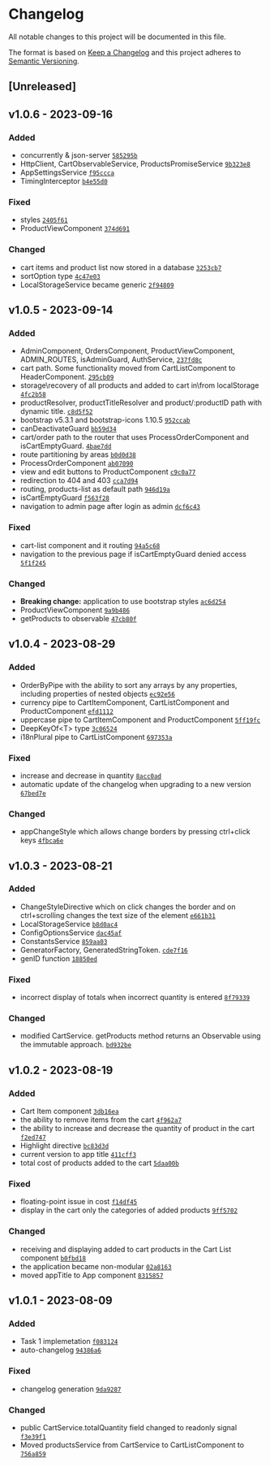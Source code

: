 # Changelog

All notable changes to this project will be documented in this file.

The format is based on [Keep a Changelog](https://keepachangelog.com/en/1.0.0/)
and this project adheres to [Semantic Versioning](https://semver.org/spec/v2.0.0.html).

## [Unreleased]




## v1.0.6 - 2023-09-16

### Added

- concurrently & json-server [`585295b`](https://github.com/try-once-more/shop/commit/585295b7739207ef75c8ec05b7c6ade665099421)
- HttpClient, CartObservableService, ProductsPromiseService [`9b323e8`](https://github.com/try-once-more/shop/commit/9b323e8ea31d1e99c7b13f6757b003334fc9c184)
- AppSettingsService [`f95ccca`](https://github.com/try-once-more/shop/commit/f95cccad698bcd99535e99dd26e5730f234a5842)
- TimingInterceptor [`b4e55d0`](https://github.com/try-once-more/shop/commit/b4e55d0b1a81372659b65e6b4dcff9f2d2d2bbe3)

### Fixed

- styles [`2405f61`](https://github.com/try-once-more/shop/commit/2405f6131a63ca1dd45d0bb90b2345cc32a883ab)
- ProductViewComponent [`374d691`](https://github.com/try-once-more/shop/commit/374d69185eab16941a3a63d512a8db0ef9ad4c5b)

### Changed

- cart items and product list now stored in a database [`3253cb7`](https://github.com/try-once-more/shop/commit/3253cb7d6eab97ee60e54d24dfe1e3c03e33cf83)
- sortOption type [`4c47e03`](https://github.com/try-once-more/shop/commit/4c47e03a97587f06747e6ab0c9a513c80c1f01c3)
- LocalStorageService became generic [`2f94809`](https://github.com/try-once-more/shop/commit/2f94809bdcaff2683873418667a9fa1c87b59364)

## v1.0.5 - 2023-09-14

### Added

- AdminComponent,  OrdersComponent, ProductViewComponent, ADMIN_ROUTES, isAdminGuard, AuthService, [`237fd8c`](https://github.com/try-once-more/shop/commit/237fd8cc89014bf960b628a387312495daac80f5)
- cart path. Some functionality moved from CartListComponent to HeaderComponent. [`295cb09`](https://github.com/try-once-more/shop/commit/295cb09883e80b572a99a111e482f0d3b36fbc23)
- storage\recovery of all products and added to cart in\from localStorage [`4fc2b58`](https://github.com/try-once-more/shop/commit/4fc2b58c36752fadcebe0246d6e40678ea41fb37)
- productResolver, productTitleResolver and product/:productID path with dynamic title. [`c8d5f52`](https://github.com/try-once-more/shop/commit/c8d5f528e3e54ad0e56a8345eb278e604db70a77)
- bootstrap v5.3.1 and bootstrap-icons 1.10.5 [`952ccab`](https://github.com/try-once-more/shop/commit/952ccab9f30409d8136a89437c09bdf7cd8fdc6e)
- canDeactivateGuard [`bb59d34`](https://github.com/try-once-more/shop/commit/bb59d3431a8a93aa569354c18deb313e36b89f04)
- cart/order path to the router that uses ProcessOrderComponent and isCartEmptyGuard. [`4bae7dd`](https://github.com/try-once-more/shop/commit/4bae7dd818bc7bfdd39852f156521bcda0b9343f)
- route partitioning by areas [`b0d0d38`](https://github.com/try-once-more/shop/commit/b0d0d380de9edfed8714057ef3c1d531c2b498c3)
- ProcessOrderComponent [`ab07090`](https://github.com/try-once-more/shop/commit/ab0709065f36cf60a65befd328a18fc95688455c)
- view and edit buttons to ProductComponent [`c9c0a77`](https://github.com/try-once-more/shop/commit/c9c0a775435acde870876bcb4d95b9cd8fc20391)
- redirection to 404 and 403 [`cca7d94`](https://github.com/try-once-more/shop/commit/cca7d94f91afbc553ef1244570af5154f9758245)
- routing, products-list as default path [`946d19a`](https://github.com/try-once-more/shop/commit/946d19a1d1fcccf071203f9f3f637cf07ec8d5bf)
- isCartEmptyGuard [`f563f28`](https://github.com/try-once-more/shop/commit/f563f28323ac7e80bee0954a277c9fc3022016d7)
- navigation to admin page after login as admin [`dcf6c43`](https://github.com/try-once-more/shop/commit/dcf6c43daed8cdb3ada9077c9e9ef71c1d4b9054)

### Fixed

- cart-list component and it routing [`94a5c68`](https://github.com/try-once-more/shop/commit/94a5c68b17bde99e0aa79aad3476632ae654e56a)
- navigation to the previous page if isCartEmptyGuard denied access [`5f1f245`](https://github.com/try-once-more/shop/commit/5f1f245b2a24a43f588e0709f64e14939d41f9c9)

### Changed

- **Breaking change:** application to use bootstrap styles [`ac6d254`](https://github.com/try-once-more/shop/commit/ac6d2548667f59bba18576e42344617edefe0872)
- ProductViewComponent [`9a9b486`](https://github.com/try-once-more/shop/commit/9a9b48626e27a9e50d65dcb15599e470158da6b7)
- getProducts to observable [`47cb80f`](https://github.com/try-once-more/shop/commit/47cb80f8940273363dd5e17c8f3a4311e174821b)

## v1.0.4 - 2023-08-29

### Added

- OrderByPipe with the ability to sort any arrays by any properties, including properties of nested objects [`ec92e56`](https://github.com/try-once-more/shop/commit/ec92e5631d05868724d862feb216a7e0abe95a72)
- currency pipe to CartItemComponent, CartListComponent and ProductComponent [`efd1112`](https://github.com/try-once-more/shop/commit/efd111236fe831ab336430a622d2578ac2d3f872)
- uppercase pipe to CartItemComponent and ProductComponent [`5ff19fc`](https://github.com/try-once-more/shop/commit/5ff19fc26a1b538d3113d70dcc8488da0e12d5d3)
- DeepKeyOf&lt;T&gt; type [`3c06524`](https://github.com/try-once-more/shop/commit/3c0652419397302ddc55a3951de0a29db2c0c658)
- i18nPlural pipe to CartListComponent [`697353a`](https://github.com/try-once-more/shop/commit/697353a90cd8172bee16594012472bfef7454a58)

### Fixed

- increase and decrease in quantity [`8acc0ad`](https://github.com/try-once-more/shop/commit/8acc0ad4313ff27398777bc6e5d9d1bf721f7048)
- automatic update of the changelog when upgrading to a new version [`67bed7e`](https://github.com/try-once-more/shop/commit/67bed7e4fa91412173164f378ebecd6c511c8ad6)

### Changed

- appChangeStyle which allows change borders by pressing ctrl+click keys [`4fbca6e`](https://github.com/try-once-more/shop/commit/4fbca6e3fc6b789e539f6ab966ed7325af32b5d4)

## v1.0.3 - 2023-08-21

### Added

- ChangeStyleDirective which on click changes the border and on ctrl+scrolling changes the text size of the element [`e661b31`](https://github.com/try-once-more/shop/commit/e661b31bd6ca5720ac323872f0f45140014f8151)
- LocalStorageService [`b8d0ac4`](https://github.com/try-once-more/shop/commit/b8d0ac47968e0dc27b06a80354749b88ced492da)
- ConfigOptionsService [`dac45af`](https://github.com/try-once-more/shop/commit/dac45af7d2be8b90ba2c8fb9ae8d95d53ed3780d)
- ConstantsService [`859aa03`](https://github.com/try-once-more/shop/commit/859aa031ec14f39bbdcf87d6bac478c8e2ae0a21)
- GeneratorFactory, GeneratedStringToken. [`cde7f16`](https://github.com/try-once-more/shop/commit/cde7f16653b43e6c6b657e28fe2e8b9e289b7ee2)
- genID function [`18850ed`](https://github.com/try-once-more/shop/commit/18850ed2658160f3ade8786a039217c8e17dbef6)

### Fixed

- incorrect display of totals when incorrect quantity is entered [`8f79339`](https://github.com/try-once-more/shop/commit/8f793397b3840df39da73f6088fba9c28772eb7b)

### Changed

- modified CartService. getProducts method returns an Observable using the immutable approach. [`bd932be`](https://github.com/try-once-more/shop/commit/bd932beafb0c37edaabfd38e9810c96a91f12565)

## v1.0.2 - 2023-08-19

### Added

- Сart Item component [`3db16ea`](https://github.com/try-once-more/shop/commit/3db16ea7f165f834a24a4e3b200bcc1944ca481a)
- the ability to remove items from the cart [`4f962a7`](https://github.com/try-once-more/shop/commit/4f962a774c4dc3170d6f7bef45507ff27b3d7ed8)
- the ability to increase and decrease the quantity of product in the cart [`f2ed747`](https://github.com/try-once-more/shop/commit/f2ed747377a9117f15588b163b5c895878aa3990)
- Highlight directive [`bc83d3d`](https://github.com/try-once-more/shop/commit/bc83d3ded51d0b7f8af220df71b72f1220f331a2)
- current version to app title [`411cff3`](https://github.com/try-once-more/shop/commit/411cff366b674548e0ce4c6c3e31db81780e16ae)
- total cost of products added to the cart [`5daa00b`](https://github.com/try-once-more/shop/commit/5daa00bf6299e05ee4cf27e163b4b2a9cc3c911c)

### Fixed

- floating-point issue in cost [`f14df45`](https://github.com/try-once-more/shop/commit/f14df454f48eba36074d7575a084063ebdfd33cd)
- display in the cart only the categories of added products [`9ff5702`](https://github.com/try-once-more/shop/commit/9ff5702ebb1a1d7067facb31fb7c15b0bc9b0c96)

### Changed

- receiving and displaying added to cart products in the Cart List component [`b0fbd18`](https://github.com/try-once-more/shop/commit/b0fbd18a0dce9c8f8f4595ea2fde92d75abd24a0)
- the application became non-modular [`02a8163`](https://github.com/try-once-more/shop/commit/02a816352c2139beffdba9f8299dbeab968a6e0a)
- moved appTitle to App component [`8315857`](https://github.com/try-once-more/shop/commit/831585700e033e05928023030dcbb86b31b55ee3)

## v1.0.1 - 2023-08-09

### Added

- Task 1 implemetation [`f083124`](https://github.com/try-once-more/shop/commit/f08312484c7e8e8506458c12215dc8e836d21ffb)
- auto-changelog [`94386a6`](https://github.com/try-once-more/shop/commit/94386a6693e1f3fdc72bb93fa08eda5ef3f75e63)

### Fixed

- changelog generation [`9da9287`](https://github.com/try-once-more/shop/commit/9da928701cb325ab55101c7da943acddc04b48ef)

### Changed

- public CartService.totalQuantity field changed to readonly signal [`f3e39f1`](https://github.com/try-once-more/shop/commit/f3e39f1595ca48c179c5c37b68f2c3e5c4969a59)
- Moved productsService from CartService to CartListComponent to [`756a859`](https://github.com/try-once-more/shop/commit/756a859b69ad58628655033d639e10a6b38de091)


